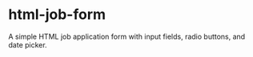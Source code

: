 # html-job-form
A simple HTML job application form with input fields, radio buttons, and date picker.
